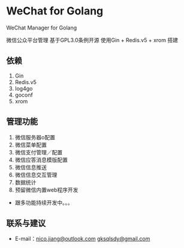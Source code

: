 # WeChat for Golang
WeChat Manager for Golang 


微信公众平台管理 基于GPL3.0条例开源 使用Gin + Redis.v5 + xrom 搭建

## 依赖

1.	Gin
2.	Redis.v5
3.	log4go 
4.	goconf 
5.	xrom

## 管理功能

1. 微信服务器o配置
2. 微信菜单配置
3. 微信支付管理／配置
4. 微信应答消息模版配置
5. 微信信息推送
6. 微信信息交互管理
7. 数据统计
8. 预留微信内置web程序开发

* 跟多功能持续开发中。。。

## 联系与建议

* E-mail：nico.jiang@outlook.com gksqlsdy@gmail.com
   
   
   

  

 

